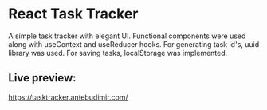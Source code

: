 # React Task Tracker

A simple task tracker with elegant UI. Functional components were used along with useContext and useReducer hooks. For generating task id's, uuid library was used. For saving tasks, localStorage was implemented.

## Live preview:

https://tasktracker.antebudimir.com/
